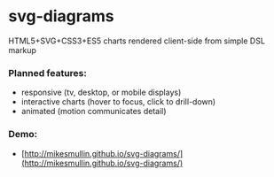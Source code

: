 # svg-diagrams
HTML5+SVG+CSS3+ES5 charts rendered client-side from simple DSL markup

### Planned features:

- responsive (tv, desktop, or mobile displays)
- interactive charts (hover to focus, click to drill-down)
- animated (motion communicates detail)


### Demo:

- [http://mikesmullin.github.io/svg-diagrams/](http://mikesmullin.github.io/svg-diagrams/)
